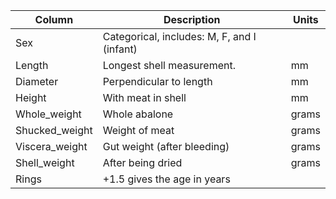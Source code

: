 | Column         | Description                                 | Units  |
|----------------|---------------------------------------------|--------|
| Sex            | Categorical, includes:	M, F, and I (infant) |
| Length         | Longest shell measurement.                  | mm     |
| Diameter       | 	Perpendicular to length                    | mm     |
| Height         | With meat in shell                          | mm     |
| Whole_weight   | 	Whole abalone                              | 	grams |
| Shucked_weight | 	Weight of meat                             | 	grams |
| Viscera_weight | 	Gut weight (after bleeding)                | 	grams |
| Shell_weight   | After being dried                           | 	grams |
| Rings          | 	+1.5 gives the age in years	               | 	      |
